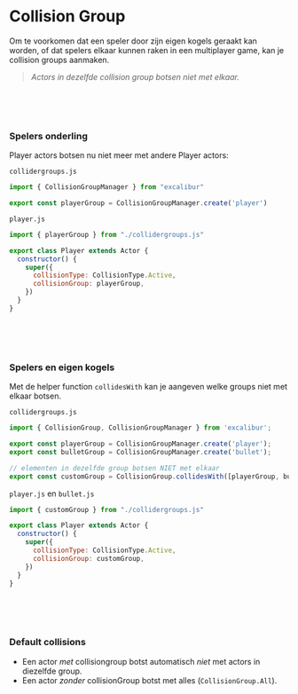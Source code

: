 # Collision Group

Om te voorkomen dat een speler door zijn eigen kogels geraakt kan worden, of dat spelers elkaar kunnen raken in een multiplayer game, kan je collision groups aanmaken. 

> *Actors in dezelfde collision group botsen niet met elkaar.*

<Br><br><br>

### Spelers onderling

Player actors botsen nu niet meer met andere Player actors:

`collidergroups.js`
```js
import { CollisionGroupManager } from "excalibur"

export const playerGroup = CollisionGroupManager.create('player')
```

`player.js`

```js
import { playerGroup } from "./collidergroups.js"

export class Player extends Actor {
  constructor() {
    super({
      collisionType: CollisionType.Active,
      collisionGroup: playerGroup,
    })
  }
}
```

<Br><br><br>

### Spelers en eigen kogels

Met de helper function `collidesWith` kan je aangeven welke groups niet met elkaar botsen. 

`collidergroups.js`
```js
import { CollisionGroup, CollisionGroupManager } from 'excalibur';

export const playerGroup = CollisionGroupManager.create('player');
export const bulletGroup = CollisionGroupManager.create('bullet');

// elementen in dezelfde group botsen NIET met elkaar
export const customGroup = CollisionGroup.collidesWith([playerGroup, bulletGroup]);
```
`player.js` en `bullet.js`
```js
import { customGroup } from "./collidergroups.js"

export class Player extends Actor {
  constructor() {
    super({
      collisionType: CollisionType.Active,
      collisionGroup: customGroup,
    })
  }
}
```

<Br><Br><Br>

### Default collisions

- Een actor *met* collisiongroup botst automatisch *niet* met actors in diezelfde group.
- Een actor *zonder* collisionGroup botst met alles (`CollisionGroup.All`).